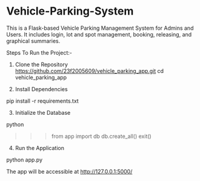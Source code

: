 # Vehicle-Parking-System
This is a Flask-based Vehicle Parking Management System for Admins and Users. It includes login, lot and spot management, booking, releasing, and graphical summaries.

Steps To Run the Project:-

1. Clone the Repository
https://github.com/23f2005609/vehicle_parking_app.git
cd vehicle_parking_app

2. Install Dependencies

pip install -r requirements.txt

3. Initialize the Database

python
>>> from app import db
>>> db.create_all()
>>> exit()

4. Run the Application

python app.py

The app will be accessible at http://127.0.0.1:5000/